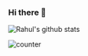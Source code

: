 ### Hi there 👋


![Rahul's github stats](https://github-readme-stats.vercel.app/api?username=rsrahul1000&show_icons=true&theme=radical)

![counter](https://enjs0hszc123wk9.m.pipedream.net)

<!--
**rsrahul1000/rsrahul1000** is a ✨ _special_ ✨ repository because its `README.md` (this file) appears on your GitHub profile.

Here are some ideas to get you started:

- 🔭 I’m currently working on ...
- 🌱 I’m currently learning ...
- 👯 I’m looking to collaborate on ...
- 🤔 I’m looking for help with ...
- 💬 Ask me about ...
- 📫 How to reach me: ...
- 😄 Pronouns: ...
- ⚡ Fun fact: ...
-->
